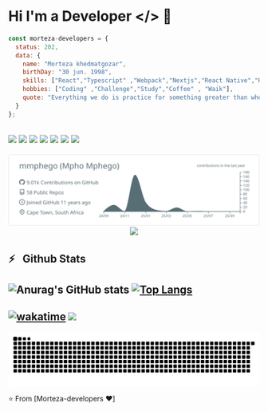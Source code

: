 # Hi I'm a Developer </> 👋

```js
const morteza-developers = {
  status: 202,
  data: {
    name: "Morteza khedmatgozar",
    birthDay: "30 jun. 1998",
    skills: ["React","Typescript" ,"Webpack","Nextjs","React Native","Html" , "Css" , "TailwinsCss" , "EcmaScript" ,"Mui", ],
    hobbies: ["Coding" ,"Challenge","Study","Coffee" , "Waik"],
    quote: "Everything we do is practice for something greater than where we currently are. Practice only makes for improvement. – Les Brown."
  }
};
```
![](https://img.shields.io/badge/HTML5-E34F26?style=for-the-badge&logo=html5&logoColor=white)
![](https://img.shields.io/badge/CSS3-1572B6?style=for-the-badge&logo=css3&logoColor=white)
![](https://img.shields.io/badge/Tailwind_CSS-38B2AC?style=for-the-badge&logo=tailwind-css&logoColor=white)
![](https://img.shields.io/badge/JavaScript-323330?style=for-the-badge&logo=javascript&logoColor=F7DF1E)
![](https://img.shields.io/badge/GIT-E44C30?style=for-the-badge&logo=git&logoColor=white)
![](https://img.shields.io/badge/Linux-FCC624?style=for-the-badge&logo=linux&logoColor=black)
![](https://img.shields.io/badge/React-20232A?style=for-the-badge&logo=react&logoColor=61DAFB)
---

<div align="center">
<img src="https://raw.githubusercontent.com/mmphego/mmphego/master/profile-summary-card-output/default/0-profile-details.svg" alt="github stats"></br>
<img src="https://media4.giphy.com/media/3kPDmoWdBpQPNhCnUG/giphy.gif" width="400"/>
</div>


<h2>⚡️ &nbsp; Github Stats</h2>

![Anurag's GitHub stats](https://github-readme-stats.vercel.app/api?username=morteza-developers&show_icons=true&theme=dracula)
[![Top Langs](https://github-readme-stats.vercel.app/api/top-langs/?username=morteza-developers&layout=donut)](https://github.com/morteza-developers/github-readme-stats)
---
[![wakatime](https://wakatime.com/badge/user/a2dbda50-7939-4983-b0f3-9ce8fcaadb30.svg)](https://wakatime.com/@a2dbda50-7939-4983-b0f3-9ce8fcaadb30)
<img src="https://komarev.com/ghpvc/?username=amirkeramat&label=PROFILE+VIEWS" />
---
<img align="center" src="https://raw.githubusercontent.com/imrrobat/imrrobat/d1b244e170d2b75fdda3efd499eaaf163f7a617c/images/github-contribution-grid-snake.svg" />
<br />

⭐️ From [Morteza-developers ❤️]
